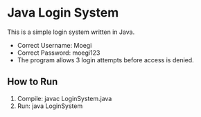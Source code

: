 # Java Login System
This is a simple login system written in Java.

- Correct Username: Moegi
- Correct Password: moegi123
- The program allows 3 login attempts before access is denied.

## How to Run
1. Compile: javac LoginSystem.java
2. Run: java LoginSystem

